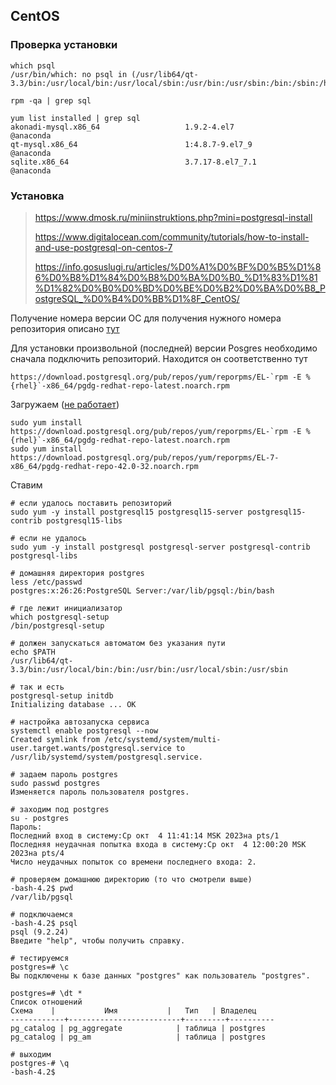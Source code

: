 ## CentOS
### Проверка установки
```
which psql
/usr/bin/which: no psql in (/usr/lib64/qt-3.3/bin:/usr/local/bin:/usr/local/sbin:/usr/bin:/usr/sbin:/bin:/sbin:/home/admin/.local/bin:/home/admin/bin)

rpm -qa | grep sql

yum list installed | grep sql
akonadi-mysql.x86_64                   1.9.2-4.el7                     @anaconda
qt-mysql.x86_64                        1:4.8.7-9.el7_9                 @anaconda
sqlite.x86_64                          3.7.17-8.el7_7.1                @anaconda
```

### Установка
> https://www.dmosk.ru/miniinstruktions.php?mini=postgresql-install
>
> https://www.digitalocean.com/community/tutorials/how-to-install-and-use-postgresql-on-centos-7
>
> https://info.gosuslugi.ru/articles/%D0%A1%D0%BF%D0%B5%D1%86%D0%B8%D1%84%D0%B8%D0%BA%D0%B0_%D1%83%D1%81%D1%82%D0%B0%D0%BD%D0%BE%D0%B2%D0%BA%D0%B8_PostgreSQL_%D0%B4%D0%BB%D1%8F_CentOS/

Получение номера версии ОС для получения нужного номера репозитория описано [тут](https://unix.stackexchange.com/questions/612054/how-do-i-determine-which-version-of-the-rhel-im-building-on)

Для установки произвольной (последней) версии Posgres необходимо сначала подключить репозиторий.
Находится он соответственно тут
```
https://download.postgresql.org/pub/repos/yum/reporpms/EL-`rpm -E %{rhel}`-x86_64/pgdg-redhat-repo-latest.noarch.rpm
```
Загружаем ([не работает](https://postgrespro.ru/list/thread-id/2529687))
```
sudo yum install https://download.postgresql.org/pub/repos/yum/reporpms/EL-`rpm -E %{rhel}`-x86_64/pgdg-redhat-repo-latest.noarch.rpm
sudo yum install https://download.postgresql.org/pub/repos/yum/reporpms/EL-7-x86_64/pgdg-redhat-repo-42.0-32.noarch.rpm
```
Ставим
```
# если удалось поставить репозиторий
sudo yum -y install postgresql15 postgresql15-server postgresql15-contrib postgresql15-libs

# если не удалось
sudo yum -y install postgresql postgresql-server postgresql-contrib postgresql-libs

# домашняя директория postgres
less /etc/passwd
postgres:x:26:26:PostgreSQL Server:/var/lib/pgsql:/bin/bash

# где лежит инициализатор
which postgresql-setup
/bin/postgresql-setup

# должен запускаться автоматом без указания пути
echo $PATH
/usr/lib64/qt-3.3/bin:/usr/local/bin:/bin:/usr/bin:/usr/local/sbin:/usr/sbin

# так и есть
postgresql-setup initdb
Initializing database ... OK

# настройка автозапуска сервиса
systemctl enable postgresql --now
Created symlink from /etc/systemd/system/multi-user.target.wants/postgresql.service to /usr/lib/systemd/system/postgresql.service.

# задаем пароль postgres
sudo passwd postgres
Изменяется пароль пользователя postgres.

# заходим под postgres
su - postgres
Пароль: 
Последний вход в систему:Ср окт  4 11:41:14 MSK 2023на pts/1
Последняя неудачная попытка входа в систему:Ср окт  4 12:00:20 MSK 2023на pts/4
Число неудачных попыток со времени последнего входа: 2.

# проверяем домашнюю директорию (то что смотрели выше)
-bash-4.2$ pwd
/var/lib/pgsql

# подключаемся
-bash-4.2$ psql
psql (9.2.24)
Введите "help", чтобы получить справку.

# тестируемся
postgres=# \c                                                                                                                                                                          
Вы подключены к базе данных "postgres" как пользователь "postgres".

postgres=# \dt *                                                                                                                                                                                             Список отношений                                                                                                                                                      Схема    |           Имя           |   Тип   | Владелец                                                                                                                              ------------+-------------------------+---------+----------                                                                                                                              pg_catalog | pg_aggregate            | таблица | postgres                                                                                                                               pg_catalog | pg_am                   | таблица | postgres  

# выходим
postgres-# \q 
-bash-4.2$
```
